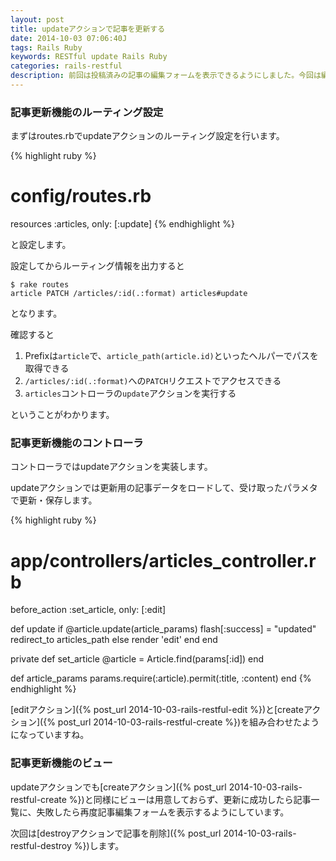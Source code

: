 ```yaml
---
layout: post
title: updateアクションで記事を更新する
date: 2014-10-03 07:06:40J
tags: Rails Ruby
keywords: RESTful update Rails Ruby
categories: rails-restful
description: 前回は投稿済みの記事の編集フォームを表示できるようにしました。今回は編集フォームからデータを受け取ってupdateアクションで記事データを更新します。
---
```




### 記事更新機能のルーティング設定

まずはroutes.rbでupdateアクションのルーティング設定を行います。

{% highlight ruby %}
# config/routes.rb
resources :articles, only: [:update]
{% endhighlight %}

と設定します。

設定してからルーティング情報を出力すると

    $ rake routes
    article PATCH /articles/:id(.:format) articles#update

となります。

確認すると

1. Prefixは`article`で、`article_path(article.id)`といったヘルパーでパスを取得できる
2. `/articles/:id(.:format)`への`PATCH`リクエストでアクセスできる
3. `articles`コントローラの`update`アクションを実行する

ということがわかります。

### 記事更新機能のコントローラ

コントローラではupdateアクションを実装します。

updateアクションでは更新用の記事データをロードして、受け取ったパラメタで更新・保存します。

{% highlight ruby %}
# app/controllers/articles_controller.rb
before_action :set_article, only: [:edit]

def update
  if @article.update(article_params)
    flash[:success] = "updated"
    redirect_to articles_path
  else
    render 'edit'
  end
end

private
  def set_article
    @article = Article.find(params[:id])
  end

  def article_params
    params.require(:article).permit(:title, :content)
  end
{% endhighlight %}

[editアクション]({% post_url 2014-10-03-rails-restful-edit %})と[createアクション]({% post_url 2014-10-03-rails-restful-create %})を組み合わせたようになっていますね。

### 記事更新機能のビュー

updateアクションでも[createアクション]({% post_url 2014-10-03-rails-restful-create %})と同様にビューは用意しておらず、更新に成功したら記事一覧に、失敗したら再度記事編集フォームを表示するようにしています。

次回は[destroyアクションで記事を削除]({% post_url 2014-10-03-rails-restful-destroy %})します。
